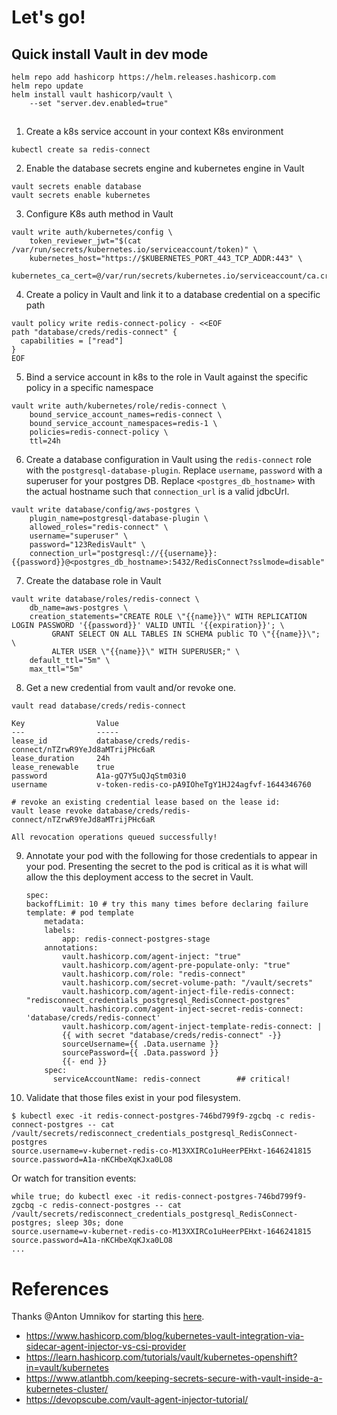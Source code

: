 # Let's go!

## Quick install Vault in dev mode

```
helm repo add hashicorp https://helm.releases.hashicorp.com
helm repo update
helm install vault hashicorp/vault \
    --set "server.dev.enabled=true"
```

## 
1. Create a k8s service account in your context K8s environment
```
kubectl create sa redis-connect
```

2. Enable the database secrets engine and kubernetes engine in Vault
```
vault secrets enable database
vault secrets enable kubernetes
```

3. Configure K8s auth method in Vault
```
vault write auth/kubernetes/config \
    token_reviewer_jwt="$(cat /var/run/secrets/kubernetes.io/serviceaccount/token)" \
    kubernetes_host="https://$KUBERNETES_PORT_443_TCP_ADDR:443" \
    kubernetes_ca_cert=@/var/run/secrets/kubernetes.io/serviceaccount/ca.crt
```

4. Create a policy in Vault and link it to a database credential on a specific path
```
vault policy write redis-connect-policy - <<EOF
path "database/creds/redis-connect" {
  capabilities = ["read"]
}
EOF
```

5. Bind a service account in k8s to the role in Vault against the specific policy in a specific namespace
```
vault write auth/kubernetes/role/redis-connect \
    bound_service_account_names=redis-connect \
    bound_service_account_namespaces=redis-1 \
    policies=redis-connect-policy \
    ttl=24h
```

6. Create a database configuration in Vault using the `redis-connect` role with the `postgresql-database-plugin`. Replace `username`, `password` with a superuser for your postgres DB. Replace `<postgres_db_hostname>` with the actual hostname such that `connection_url` is a valid jdbcUrl.
```
vault write database/config/aws-postgres \
    plugin_name=postgresql-database-plugin \
    allowed_roles="redis-connect" \
    username="superuser" \
    password="123RedisVault" \
    connection_url="postgresql://{{username}}:{{password}}@<postgres_db_hostname>:5432/RedisConnect?sslmode=disable"
```

7. Create the database role in Vault
```
vault write database/roles/redis-connect \
    db_name=aws-postgres \
    creation_statements="CREATE ROLE \"{{name}}\" WITH REPLICATION LOGIN PASSWORD '{{password}}' VALID UNTIL '{{expiration}}'; \
         GRANT SELECT ON ALL TABLES IN SCHEMA public TO \"{{name}}\"; \
         ALTER USER \"{{name}}\" WITH SUPERUSER;" \
    default_ttl="5m" \
    max_ttl="5m"
```

8. Get a new credential from vault and/or revoke one.
```
vault read database/creds/redis-connect

Key                Value
---                -----
lease_id           database/creds/redis-connect/nTZrwR9YeJd8aMTrijPHc6aR
lease_duration     24h
lease_renewable    true
password           A1a-gQ7Y5uQJqStm03i0
username           v-token-redis-co-pA9IOheTgY1HJ24agfvf-1644346760

# revoke an existing credential lease based on the lease id:
vault lease revoke database/creds/redis-connect/nTZrwR9YeJd8aMTrijPHc6aR

All revocation operations queued successfully!
```

9. Annotate your pod with the following for those credentials to appear in your pod. Presenting the secret to the pod is critical as it is what will allow the this deployment access to the secret in Vault.

    ```
    spec:
    backoffLimit: 10 # try this many times before declaring failure
    template: # pod template
        metadata:
        labels:
            app: redis-connect-postgres-stage 
        annotations:
            vault.hashicorp.com/agent-inject: "true"
            vault.hashicorp.com/agent-pre-populate-only: "true"
            vault.hashicorp.com/role: "redis-connect"
            vault.hashicorp.com/secret-volume-path: "/vault/secrets"
            vault.hashicorp.com/agent-inject-file-redis-connect: "redisconnect_credentials_postgresql_RedisConnect-postgres"
            vault.hashicorp.com/agent-inject-secret-redis-connect: 'database/creds/redis-connect'
            vault.hashicorp.com/agent-inject-template-redis-connect: |
            {{ with secret "database/creds/redis-connect" -}}
            sourceUsername={{ .Data.username }}
            sourcePassword={{ .Data.password }}
            {{- end }}
        spec:
          serviceAccountName: redis-connect        ## critical!
    ```
10. Validate that those files exist in your pod filesystem.
```
$ kubectl exec -it redis-connect-postgres-746bd799f9-zgcbq -c redis-connect-postgres -- cat /vault/secrets/redisconnect_credentials_postgresql_RedisConnect-postgres
source.username=v-kubernet-redis-co-M13XXIRCo1uHeerPEHxt-1646241815
source.password=A1a-nKCHbeXqKJxa0LO8
```    
Or watch for transition events:
```
while true; do kubectl exec -it redis-connect-postgres-746bd799f9-zgcbq -c redis-connect-postgres -- cat /vault/secrets/redisconnect_credentials_postgresql_RedisConnect-postgres; sleep 30s; done
source.username=v-kubernet-redis-co-M13XXIRCo1uHeerPEHxt-1646241815
source.password=A1a-nKCHbeXqKJxa0LO8
...
```

# References
Thanks @Anton Umnikov for starting this [here](https://github.com/antonum/redis-connect-dist/blob/main/docs/vault.md).

* https://www.hashicorp.com/blog/kubernetes-vault-integration-via-sidecar-agent-injector-vs-csi-provider
* https://learn.hashicorp.com/tutorials/vault/kubernetes-openshift?in=vault/kubernetes
* https://www.atlantbh.com/keeping-secrets-secure-with-vault-inside-a-kubernetes-cluster/
* https://devopscube.com/vault-agent-injector-tutorial/

